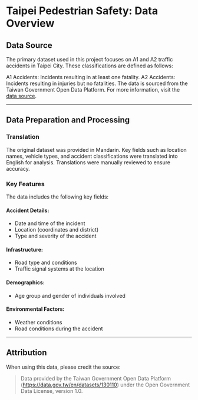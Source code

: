 # Taipei Pedestrian Safety: Data Overview
## Data Source
The primary dataset used in this project focuses on A1 and A2 traffic accidents in Taipei City. These classifications are defined as follows:

A1 Accidents: Incidents resulting in at least one fatality.
A2 Accidents: Incidents resulting in injuries but no fatalities.
The data is sourced from the Taiwan Government Open Data Platform. For more information, visit the [data source](https://data.gov.tw/en/datasets/130110).

---

## Data Preparation and Processing
### Translation
The original dataset was provided in Mandarin.
Key fields such as location names, vehicle types, and accident classifications were translated into English for analysis.
Translations were manually reviewed to ensure accuracy.

### Key Features
The data includes the following key fields:

#### Accident Details:
- Date and time of the incident
- Location (coordinates and district)
- Type and severity of the accident
#### Infrastructure:
- Road type and conditions
- Traffic signal systems at the location
#### Demographics:
- Age group and gender of individuals involved
#### Environmental Factors:
- Weather conditions
- Road conditions during the accident

---

## Attribution
When using this data, please credit the source:

> Data provided by the Taiwan Government Open Data Platform (https://data.gov.tw/en/datasets/130110) under the Open Government Data License, version 1.0.

